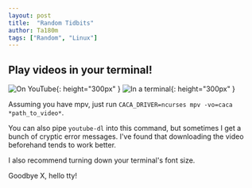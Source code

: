 ```yaml
---
layout: post
title:  "Random Tidbits"
author: Ta180m
tags: ["Random", "Linux"]
---
```



## Play videos in your terminal!

![On YouTube](/blog/assets/tux-video.png){: height="300px" } ![In a terminal](/blog/assets/tux-text.png){: height="300px" }

Assuming you have mpv, just run `CACA_DRIVER=ncurses mpv -vo=caca *path_to_video*`.

You can also pipe `youtube-dl` into this command, but sometimes I get a bunch of cryptic error messages. I've found that downloading the video beforehand tends to work better.

I also recommend turning down your terminal's font size.

Goodbye X, hello tty!
